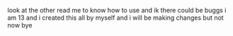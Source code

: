 look at the other read me to know how to use and ik there could be buggs i am 13 and i created this all by myself and i will be making changes but not now bye
